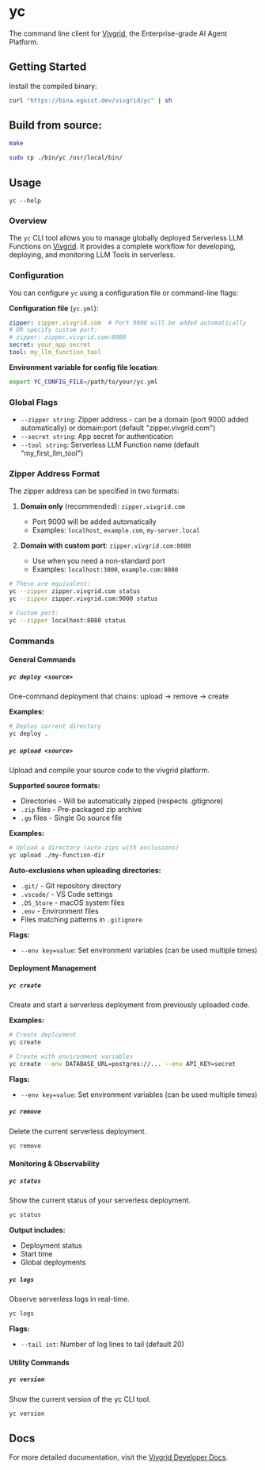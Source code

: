 # yc

The command line client for [Vivgrid](https://vivgrid.com), the Enterprise-grade AI Agent Platform.

## Getting Started

Install the compiled binary:

```sh
curl "https://bina.egoist.dev/vivgrid/yc" | sh
```

## Build from source:

```sh
make

sudo cp ./bin/yc /usr/local/bin/
```

## Usage

```
yc --help
```

### Overview

The `yc` CLI tool allows you to manage globally deployed Serverless LLM Functions on [Vivgrid](https://vivgrid.com). It provides a complete workflow for developing, deploying, and monitoring LLM Tools in serverless.

### Configuration

You can configure `yc` using a configuration file or command-line flags:

**Configuration file** (`yc.yml`):
```yaml
zipper: zipper.vivgrid.com  # Port 9000 will be added automatically
# OR specify custom port:
# zipper: zipper.vivgrid.com:8080
secret: your_app_secret
tool: my_llm_function_tool
```

**Environment variable for config file location**:
```bash
export YC_CONFIG_FILE=/path/to/your/yc.yml
```

### Global Flags

- `--zipper string`: Zipper address - can be a domain (port 9000 added automatically) or domain:port (default "zipper.vivgrid.com")
- `--secret string`: App secret for authentication
- `--tool string`: Serverless LLM Function name (default "my_first_llm_tool")

### Zipper Address Format

The zipper address can be specified in two formats:

1. **Domain only** (recommended): `zipper.vivgrid.com`
   - Port 9000 will be added automatically
   - Examples: `localhost`, `example.com`, `my-server.local`

2. **Domain with custom port**: `zipper.vivgrid.com:8080`
   - Use when you need a non-standard port
   - Examples: `localhost:3000`, `example.com:8080`

```bash
# These are equivalent:
yc --zipper zipper.vivgrid.com status
yc --zipper zipper.vivgrid.com:9000 status

# Custom port:
yc --zipper localhost:8080 status
```

### Commands

#### General Commands

##### `yc deploy <source>`

One-command deployment that chains: upload → remove → create

**Examples:**
```bash
# Deploy current directory
yc deploy .
```

##### `yc upload <source>`

Upload and compile your source code to the vivgrid platform.

**Supported source formats:**
- Directories - Will be automatically zipped (respects .gitignore)
- `.zip` files - Pre-packaged zip archive
- `.go` files - Single Go source file

**Examples:**
```bash
# Upload a directory (auto-zips with exclusions)
yc upload ./my-function-dir
```

**Auto-exclusions when uploading directories:**
- `.git/` - Git repository directory
- `.vscode/` - VS Code settings
- `.DS_Store` - macOS system files
- `.env` - Environment files
- Files matching patterns in `.gitignore`

**Flags:**
- `--env key=value`: Set environment variables (can be used multiple times)

#### Deployment Management

##### `yc create`

Create and start a serverless deployment from previously uploaded code.

**Examples:**
```bash
# Create deployment
yc create

# Create with environment variables
yc create --env DATABASE_URL=postgres://... --env API_KEY=secret
```

**Flags:**
- `--env key=value`: Set environment variables (can be used multiple times)

##### `yc remove`

Delete the current serverless deployment.

```bash
yc remove
```

#### Monitoring & Observability

##### `yc status`

Show the current status of your serverless deployment.

```bash
yc status
```

**Output includes:**
- Deployment status
- Start time
- Global deployments

##### `yc logs`

Observe serverless logs in real-time.

```bash
yc logs
```

**Flags:**
- `--tail int`: Number of log lines to tail (default 20)

#### Utility Commands

##### `yc version`

Show the current version of the yc CLI tool.

```bash
yc version
```

## Docs

For more detailed documentation, visit the [Vivgrid Developer Docs](https://docs.vivgrid.com).
